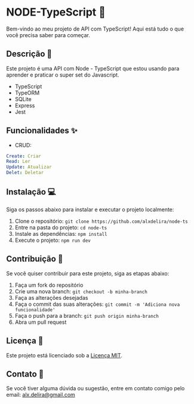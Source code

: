 # NODE-TypeScript :rocket:

Bem-vindo ao meu projeto de API com TypeScript! Aqui está tudo o que você precisa saber para começar.

## Descrição :page_facing_up:

Este projeto é uma API com Node - TypeScript que estou usando para aprender e praticar o super set do Javascript.

- TypeScript
- TypeORM
- SQLite
- Express
- Jest

## Funcionalidades :sparkles:

- CRUD: 
```yaml
Create: Criar 
Read: Ler
Update: Atualizar
Delet: Deletar
```

## Instalação :computer:

Siga os passos abaixo para instalar e executar o projeto localmente:

1. Clone o repositório: `git clone https://github.com/alxdelira/node-ts`
2. Entre na pasta do projeto: `cd node-ts`
3. Instale as dependências: `npm install`
4. Execute o projeto: `npm run dev`

## Contribuição :raising_hand:

Se você quiser contribuir para este projeto, siga as etapas abaixo:

1. Faça um fork do repositório
2. Crie uma nova branch: `git checkout -b minha-branch`
3. Faça as alterações desejadas
4. Faça o commit das suas alterações: `git commit -m 'Adiciona nova funcionalidade'`
5. Faça o push para a branch: `git push origin minha-branch`
6. Abra um pull request

## Licença :memo:

Este projeto está licenciado sob a [Licença MIT](https://github.com/Alxdelira/node-ts/blob/main/LICENSE.md).

## Contato :email:

Se você tiver alguma dúvida ou sugestão, entre em contato comigo pelo email: alx.delira@gmail.com
